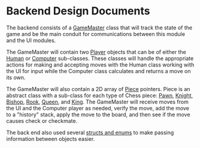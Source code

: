 # Backend Design Documents #
The backend consists of a [GameMaster](https://bitbucket.org/ataylor13/chess_mob/wiki/Designs/Backend/GameMaster) class that will track the state of the game and be the main conduit for communications between this module and the UI modules.

The GameMaster will contain two [Player](https://bitbucket.org/ataylor13/chess_mob/wiki/Designs/Backend/Player) objects that can be of either the [Human](https://bitbucket.org/ataylor13/chess_mob/wiki/Designs/Backend/Player/Human) or [Computer](https://bitbucket.org/ataylor13/chess_mob/wiki/Designs/Backend/Player/Computer) sub-classes. These classes will handle the appropriate actions for making and accepting moves with the Human class working with the UI for input while the Computer class calculates and returns a move on its own.

The GameMaster will also contain a 2D array of [Piece](https://bitbucket.org/ataylor13/chess_mob/wiki/Designs/Backend/Piece) pointers. Piece is an abstract class with a sub-class for each type of Chess piece: [Pawn](https://bitbucket.org/ataylor13/chess_mob/wiki/Designs/Backend/Piece/Pawn), [Knight](https://bitbucket.org/ataylor13/chess_mob/wiki/Designs/Backend/Piece/Knight), [Bishop](https://bitbucket.org/ataylor13/chess_mob/wiki/Designs/Backend/Piece/Bishop), [Rook](https://bitbucket.org/ataylor13/chess_mob/wiki/Designs/Backend/Piece/Rook), [Queen](https://bitbucket.org/ataylor13/chess_mob/wiki/Designs/Backend/Piece/Queen), and [King](https://bitbucket.org/ataylor13/chess_mob/wiki/Designs/Backend/Piece/King). The GameMaster will receive moves from the UI and the Computer player as needed, verify the move, add the move to a "history" stack, apply the move to the board, and then see if the move causes check or checkmate.

The back end also used several [structs and enums](https://bitbucket.org/ataylor13/chess_mob/wiki/Designs/Backend/StructsAndEnums) to make passing information between objects easier.